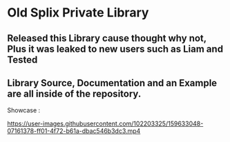 # Old Splix Private Library
Released this Library cause thought why not, Plus it was leaked to new users such as Liam and Tested
--
Library Source, Documentation and an Example are all inside of the repository.
--
Showcase :

https://user-images.githubusercontent.com/102203325/159633048-07161378-ff01-4f72-b61a-dbac546b3dc3.mp4

